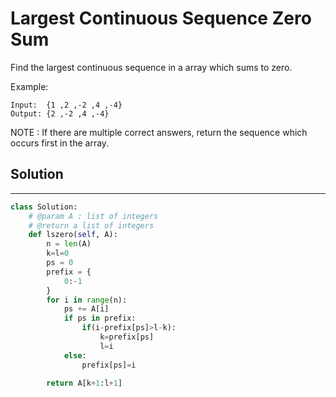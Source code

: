 <h1>Largest Continuous Sequence Zero Sum</h1>

<p>
Find the largest continuous sequence in a array which sums to zero.

Example:

    Input:  {1 ,2 ,-2 ,4 ,-4}
    Output: {2 ,-2 ,4 ,-4}

NOTE : If there are multiple correct answers, return the sequence which occurs first in the array. 
</p>

<h2>Solution</h2>

***

```python
class Solution:
    # @param A : list of integers
    # @return a list of integers
    def lszero(self, A):
        n = len(A)
        k=l=0
        ps = 0
        prefix = {
            0:-1
        }
        for i in range(n):
            ps += A[i]
            if ps in prefix:
                if(i-prefix[ps]>l-k):
                    k=prefix[ps]
                    l=i
            else:
                prefix[ps]=i
    
        return A[k+1:l+1]
```